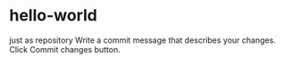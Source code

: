 # hello-world
just as repository 
Write a commit message that describes your changes.
Click Commit changes button.

